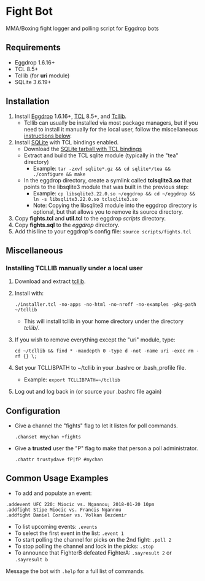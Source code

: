 Fight Bot
=========

MMA/Boxing fight logger and polling script for Eggdrop bots


Requirements
------------

  - Eggdrop 1.6.16+
  - TCL 8.5+
  - Tcllib (for **uri** module)
  - SQLite 3.6.19+


Installation
------------

  1. Install [Eggdrop] 1.6.16+, [TCL] 8.5+, and [Tcllib].
     * Tcllib can usually be installed via most package managers, but if you need to install it manually for the local user, follow the miscellaneous [instructions below](#installing-tcllib-manually-under-a-local-user).
  2. Install [SQLite] with TCL bindings enabled.
     * Download the [SQLite tarball with TCL bindings][sqlite-tarball]
     * Extract and build the TCL sqlite module (typically in the "tea" directory)
        * Example: `tar -zxvf sqlite*.gz && cd sqlite*/tea && ./configure && make`
     * In the eggdrop directory, create a symlink called **tclsqlite3.so** that points to the libsqlite3 module that was built in the previous step:
        * Example: `cp libsqlite3.22.0.so ~/eggdrop && cd ~/eggdrop && ln -s libsqlite3.22.0.so tclsqlite3.so`
        *    Note: Copying the libsqlite3 module into the eggdrop directory is optional, but that allows you to remove its source directory.
  3. Copy **fights.tcl** and **util.tcl** to the eggdrop *scripts* directory.
  4. Copy **fights.sql** to the *eggdrop* directory.
  5. Add this line to your eggdrop's config file:  `source scripts/fights.tcl`


Miscellaneous
-------------

### Installing TCLLIB manually under a local user

  1. Download and extract [tcllib].
  2. Install with:

     ``./installer.tcl -no-apps -no-html -no-nroff -no-examples -pkg-path ~/tcllib``

     * This will install tcllib in your home directory under the directory *tcllib/*.
  3. If you wish to remove everything except the "uri" module, type:

     ``cd ~/tcllib && find * -maxdepth 0 -type d -not -name uri -exec rm -rf {} \;``

  4. Set your TCLLIBPATH to ~/tcllib in your .bashrc or .bash_profile file.
     * Example: `export TCLLIBPATH=~/tcllib`
  5. Log out and log back in (or source your .bashrc file again)


Configuration
-------------

  * Give a channel the "fights" flag to let it listen for poll commands.
  
    ``.chanset #mychan +fights``
    
  * Give a **trusted** user the "P" flag to make that person a poll administrator.
  
    ``.chattr trustydave fP|fP #mychan``


Common Usage Examples
---------------------

  * To add and populate an event:
  
  ```
  .addevent UFC 220: Miocic vs. Ngannou; 2018-01-20 10pm
  .addfight Stipe Miocic vs. Francis Ngannou
  .addfight Daniel Cormier vs. Volkan Oezdemir
  ```

  * To list upcoming events: `.events`
  * To select the first event in the list: `.event 1`
  * To start polling the channel for picks on the 2nd fight: `.poll 2`
  * To stop polling the channel and lock in the picks: `.stop`
  * To announce that FighterB defeated FighterA: `.sayresult 2` or `.sayresult b`

  Message the bot with `.help` for a full list of commands.


[eggdrop]:        http://www.eggheads.org/downloads/
[tcl]:            https://www.tcl.tk/software/tcltk/download.html
[tcllib]:         https://www.tcl.tk/software/tcllib/
[sqlite]:         https://sqlite.org/download.html
[sqlite-tarball]: https://sqlite.org/2018/sqlite-autoconf-3220000.tar.gz
